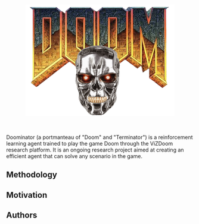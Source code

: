 <p align="center">
    <img src="src/logo.png" height="300" width="400" alt="Doominator logo">
</p>

<br>

Doominator (a portmanteau of "Doom" and "Terminator") is a reinforcement learning agent trained to play the game Doom through the ViZDoom research platform. It is an ongoing research project aimed at creating an efficient agent that can solve any scenario in the game.

## Methodology


## Motivation


## Authors
